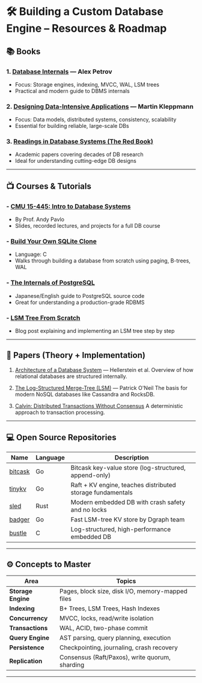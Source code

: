 # 🛠️ Building a Custom Database Engine – Resources & Roadmap

## 📚 Books

### 1. [Database Internals](https://www.oreilly.com/library/view/database-internals/9781492040347/) — Alex Petrov

- Focus: Storage engines, indexing, MVCC, WAL, LSM trees
- Practical and modern guide to DBMS internals

### 2. [Designing Data-Intensive Applications](https://dataintensive.net/) — Martin Kleppmann

- Focus: Data models, distributed systems, consistency, scalability
- Essential for building reliable, large-scale DBs

### 3. [Readings in Database Systems (The Red Book)](http://www.redbook.io/)

- Academic papers covering decades of DB research
- Ideal for understanding cutting-edge DB designs

---

## 📺 Courses & Tutorials

### - [CMU 15-445: Intro to Database Systems](https://15721.courses.cs.cmu.edu/spring2023/schedule.html)

- By Prof. Andy Pavlo
- Slides, recorded lectures, and projects for a full DB course

### - [Build Your Own SQLite Clone](https://github.com/cstack/db_tutorial)

- Language: C
- Walks through building a database from scratch using paging, B-trees, WAL

### - [The Internals of PostgreSQL](https://www.interdb.jp/pg/)

- Japanese/English guide to PostgreSQL source code
- Great for understanding a production-grade RDBMS

### - [LSM Tree From Scratch](https://matt-rickard.com/lsm-tree-from-scratch)

- Blog post explaining and implementing an LSM tree step by step

---

## 🧠 Papers (Theory + Implementation)

1. [Architecture of a Database System](https://dsf.berkeley.edu/papers/fntdb07-architecture.pdf) — Hellerstein et al.
   Overview of how relational databases are structured internally.

2. [The Log-Structured Merge-Tree (LSM)](https://www.cs.umb.edu/~poneil/lsmtree.pdf) — Patrick O'Neil
   The basis for modern NoSQL databases like Cassandra and RocksDB.

3. [Calvin: Distributed Transactions Without Consensus](https://cs.yale.edu/homes/thomson/publications/calvin-sigmod12.pdf)
   A deterministic approach to transaction processing.

---

## 💻 Open Source Repositories

| Name                                           | Language | Description                                                |
| ---------------------------------------------- | -------- | ---------------------------------------------------------- |
| [bitcask](https://github.com/prologic/bitcask) | Go       | Bitcask key-value store (log-structured, append-only)      |
| [tinykv](https://github.com/tikv/tinykv)       | Go       | Raft + KV engine, teaches distributed storage fundamentals |
| [sled](https://github.com/spacejam/sled)       | Rust     | Modern embedded DB with crash safety and no locks          |
| [badger](https://github.com/dgraph-io/badger)  | Go       | Fast LSM-tree KV store by Dgraph team                      |
| [bustle](https://github.com/jart/bustle)       | C        | Log-structured, high-performance embedded DB               |

---

## ⚙️ Concepts to Master

| Area               | Topics                                           |
| ------------------ | ------------------------------------------------ |
| **Storage Engine** | Pages, block size, disk I/O, memory-mapped files |
| **Indexing**       | B+ Trees, LSM Trees, Hash Indexes                |
| **Concurrency**    | MVCC, locks, read/write isolation                |
| **Transactions**   | WAL, ACID, two-phase commit                      |
| **Query Engine**   | AST parsing, query planning, execution           |
| **Persistence**    | Checkpointing, journaling, crash recovery        |
| **Replication**    | Consensus (Raft/Paxos), write quorum, sharding   |

---
